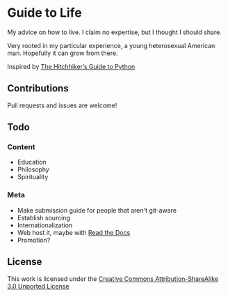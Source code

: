 # Guide to Life

My advice on how to live. I claim no expertise, but I thought I should share.

Very rooted in my particular experience, a young heterosexual American man.
Hopefully it can grow from there.

Inspired by [The Hitchhiker’s Guide to Python](https://python-guide.readthedocs.org/en/latest/)

## Contributions

Pull requests and issues are welcome!

## Todo

### Content

*   Education
*   Philosophy
*   Spirituality

### Meta

*   Make submission guide for people that aren't git-aware
*   Establish sourcing
*   Internationalization
*   Web host it, maybe with [Read the Docs](https://readthedocs.org/)
*   Promotion?

## License

This work is licensed under the [Creative Commons Attribution-ShareAlike 3.0 Unported License](http://creativecommons.org/licenses/by-sa/3.0/)
